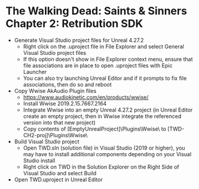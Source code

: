 # The Walking Dead: Saints & Sinners Chapter 2: Retribution SDK

* Generate Visual Studio project files for Unreal 4.27.2
  * Right click on the .uproject file in File Explorer and select General Visual Studio project files
  * If this option doesn't show in File Explorer context menu, ensure that file associations are in place to open .uproject files with Epic Launcher
  * You can also try launching Unreal Editor and if it prompts to fix file associations, then do so and reboot
* Copy Wwise AkAudio Plugin files
  * https://www.audiokinetic.com/en/products/wwise/
  * Install Wwise 2019.2.15.7667.2164
  * Integrate Wwise into an empty Unreal 4.27.2 project (in Unreal Editor create an empty project, then in Wwise integrate the referenced version into that new project)
  * Copy contents of [EmptyUnrealProject]\Plugins\Wwise\ to [TWD-CH2-proj]\Plugins\Wwise\
* Build Visual Studio project
  * Open TWD.sln (solution file) in Visual Studio (2019 or higher), you may have to install additional components depending on your Visual Studio install
  * Right click on TWD in the Solution Explorer on the Right Side of Visual Studio and select Build
* Open TWD.uproject in Unreal Editor
